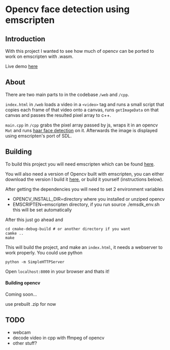 # Opencv face detection using emscripten

## Introduction

With this project I wanted to see how much of opencv can be ported to work 
on emscripten with .wasm.

Live demo [here](https://serghov.github.io/OpencvFaceDetectWasm/cmake-build-debug)

## About

There are two main parts to in the codebase `/web` and `/cpp`.

`index.html` in `/web` loads a video in a `<video>` tag and runs a small script
that copies each frame of that video onto a canvas, runs `getImageData` on that canvas
and passes the resulted pixel array to c++.

`main.cpp` in `/cpp` grabs the pixel array passed by js, wraps it in an opencv `Mat`
and runs [haar face detection](http://docs.opencv.org/2.4/doc/tutorials/objdetect/cascade_classifier/cascade_classifier.html) on it.
Afterwards the image is displayed using emscripten's port of SDL.

## Building


To build this project you will need emscripten which can be found [here](http://kripken.github.io/emscripten-site/docs/getting_started/downloads.html).

You will also need a version of Opencv built with emscripten, you can either download the version I build it [here](https://drive.google.com/file/d/0B2jxqOyAJmV6Ul9uUzFGNjV2SlE/view?usp=sharing),
or build it yourself (instructions below).

After getting the dependencies you will need to set 2 environment variables
* OPENCV_INSTALL_DIR=directory where you installed or unziped opencv
* EMSCRIPTEN=emscripten directory, if you run source ./emsdk_env.sh this will be set automatically
 
 After this just go ahead and 
 ```
 cd cmake-debug-build # or another directory if you want
 camke ..
 make
 ```
 This will build the project, and make an `index.html`, it needs a webserver to work properly.
 You could use python
 ```
 python -m SimpleHTTPServer
 ```
 Open `localhost:8000` in your browser and thats it!
 
#### Building opencv

Coming soon...

use prebuilt .zip for now

## TODO

* webcam
* decode video in cpp with ffmpeg of opencv
* other stuff?
